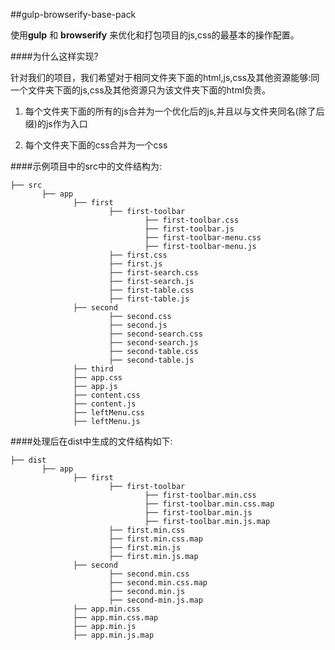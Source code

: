 ##gulp-browserify-base-pack

使用**gulp** 和 **browserify** 来优化和打包项目的js,css的最基本的操作配置。

####为什么这样实现?

针对我们的项目，我们希望对于相同文件夹下面的html,js,css及其他资源能够:同一个文件夹下面的js,css及其他资源只为该文件夹下面的html负责。

1. 每个文件夹下面的所有的js合并为一个优化后的js,并且以与文件夹同名(除了后缀)的js作为入口

2. 每个文件夹下面的css合并为一个css

####示例项目中的src中的文件结构为:

    ├── src
           ├── app
                  ├── first
                          ├── first-toolbar
                                  ├── first-toolbar.css
                                  ├── first-toolbar.js
                                  ├── first-toolbar-menu.css
                                  ├── first-toolbar-menu.js
                          ├── first.css
                          ├── first.js
                          ├── first-search.css
                          ├── first-search.js
                          ├── first-table.css
                          ├── first-table.js
                  ├── second
                          ├── second.css
                          ├── second.js
                          ├── second-search.css
                          ├── second-search.js
                          ├── second-table.css
                          ├── second-table.js
                  ├── third
                  ├── app.css
                  ├── app.js
                  ├── content.css
                  ├── content.js
                  ├── leftMenu.css
                  ├── leftMenu.js

####处理后在dist中生成的文件结构如下:

    ├── dist
           ├── app
                  ├── first
                          ├── first-toolbar
                                  ├── first-toolbar.min.css
                                  ├── first-toolbar.min.css.map
                                  ├── first-toolbar.min.js
                                  ├── first-toolbar.min.js.map
                          ├── first.min.css
                          ├── first.min.css.map
                          ├── first.min.js
                          ├── first.min.js.map
                  ├── second
                          ├── second.min.css
                          ├── second.min.css.map
                          ├── second.min.js
                          ├── second-min.js.map
                  ├── app.min.css
                  ├── app.min.css.map
                  ├── app.min.js
                  ├── app.min.js.map